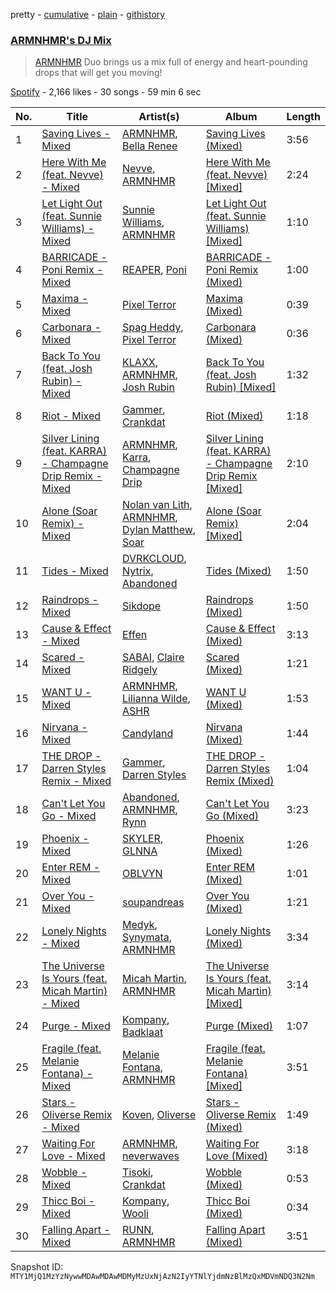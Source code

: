 pretty - [cumulative](/playlists/cumulative/37i9dQZF1DX2gO3SN574Ui.md) - [plain](/playlists/plain/37i9dQZF1DX2gO3SN574Ui) - [githistory](https://github.githistory.xyz/mackorone/spotify-playlist-archive/blob/main/playlists/plain/37i9dQZF1DX2gO3SN574Ui)

### [ARMNHMR's DJ Mix](https://open.spotify.com/playlist/37i9dQZF1DX2gO3SN574Ui)

> <a href="spotify:artist:0P2bZXPyjHYRW4guHVAFl1">ARMNHMR</a> Duo brings us a mix full of energy and heart\-pounding drops that will get you moving!

[Spotify](https://open.spotify.com/user/spotify) - 2,166 likes - 30 songs - 59 min 6 sec

| No. | Title | Artist(s) | Album | Length |
|---|---|---|---|---|
| 1 | [Saving Lives \- Mixed](https://open.spotify.com/track/4YsXAr0KTTBBVPK0hvk5ru) | [ARMNHMR](https://open.spotify.com/artist/0P2bZXPyjHYRW4guHVAFl1), [Bella Renee](https://open.spotify.com/artist/7od8NRvfdfAanx6IcY7JSa) | [Saving Lives \(Mixed\)](https://open.spotify.com/album/4i9wY2Wp6YYGgvwPASkku1) | 3:56 |
| 2 | [Here With Me \(feat\. Nevve\) \- Mixed](https://open.spotify.com/track/7xQ1OT1XIyRZGR2J0uNiSd) | [Nevve](https://open.spotify.com/artist/3RTklnRcfHgkQJwFpgOq3t), [ARMNHMR](https://open.spotify.com/artist/0P2bZXPyjHYRW4guHVAFl1) | [Here With Me \(feat\. Nevve\) \[Mixed\]](https://open.spotify.com/album/06OLFVjCBUY5bnoM7YpP13) | 2:24 |
| 3 | [Let Light Out \(feat\. Sunnie Williams\) \- Mixed](https://open.spotify.com/track/59LttYFcZRfDJepkHT7q4c) | [Sunnie Williams](https://open.spotify.com/artist/0q42tvGkKY23v8GJw5rC2q), [ARMNHMR](https://open.spotify.com/artist/0P2bZXPyjHYRW4guHVAFl1) | [Let Light Out \(feat\. Sunnie Williams\) \[Mixed\]](https://open.spotify.com/album/52F9gD5LnGuapDLx0I8Hw9) | 1:10 |
| 4 | [BARRICADE \- Poni Remix \- Mixed](https://open.spotify.com/track/1lP55DYv6CcjGp0Jz7DhFb) | [REAPER](https://open.spotify.com/artist/24kY0bUku58QhWv5WFFXaf), [Poni](https://open.spotify.com/artist/3a6qES5elZUR1LIpUq2ERm) | [BARRICADE \- Poni Remix \(Mixed\)](https://open.spotify.com/album/3IGGCw5AKS56z5vg0I9x8R) | 1:00 |
| 5 | [Maxima \- Mixed](https://open.spotify.com/track/3hgPDoCGiTHIBrg7cPgvit) | [Pixel Terror](https://open.spotify.com/artist/3DajvNySJjylWpCSeXefFm) | [Maxima \(Mixed\)](https://open.spotify.com/album/0o6s0OK6dhozeBX6ARJPDz) | 0:39 |
| 6 | [Carbonara \- Mixed](https://open.spotify.com/track/29Vaom1NyNjehYBK8gCJV6) | [Spag Heddy](https://open.spotify.com/artist/043Bey7ngSGRFpJftAlKpi), [Pixel Terror](https://open.spotify.com/artist/3DajvNySJjylWpCSeXefFm) | [Carbonara \(Mixed\)](https://open.spotify.com/album/3JooXuLaGVJFNzyQz1OQqI) | 0:36 |
| 7 | [Back To You \(feat\. Josh Rubin\) \- Mixed](https://open.spotify.com/track/4r4KZNxew0vZkjq14o2pSg) | [KLAXX](https://open.spotify.com/artist/1sg1SPREm84p1TlfjABfnp), [ARMNHMR](https://open.spotify.com/artist/0P2bZXPyjHYRW4guHVAFl1), [Josh Rubin](https://open.spotify.com/artist/7e1qyhWgdVEnEjG7Sbb5W0) | [Back To You \(feat\. Josh Rubin\) \[Mixed\]](https://open.spotify.com/album/3RcgJJv8abRVvM44R3oHEN) | 1:32 |
| 8 | [Riot \- Mixed](https://open.spotify.com/track/47rcqeZLZO7Elfn4aUmHmM) | [Gammer](https://open.spotify.com/artist/5nd7jnne7zbsV2J5jBKNOY), [Crankdat](https://open.spotify.com/artist/5lCekoJW9jNq01B1wiqdAb) | [Riot \(Mixed\)](https://open.spotify.com/album/5qrT7OwZTVqxTmZyxNd2mm) | 1:18 |
| 9 | [Silver Lining \(feat\. KARRA\) \- Champagne Drip Remix \- Mixed](https://open.spotify.com/track/1rPoJDp5oRYuYS0K0DVSW0) | [ARMNHMR](https://open.spotify.com/artist/0P2bZXPyjHYRW4guHVAFl1), [Karra](https://open.spotify.com/artist/24CzPFC4y3bM4AkUnZfuAU), [Champagne Drip](https://open.spotify.com/artist/3mVwDyQRNVMy3ZNuTabf6f) | [Silver Lining \(feat\. KARRA\) \- Champagne Drip Remix \[Mixed\]](https://open.spotify.com/album/3uSeROmji1CDD1bAfPdghb) | 2:10 |
| 10 | [Alone \(Soar Remix\) \- Mixed](https://open.spotify.com/track/4EiLwLv7ouai232kimg105) | [Nolan van Lith](https://open.spotify.com/artist/1xdeCF6RglHDkz8FSQhTm4), [ARMNHMR](https://open.spotify.com/artist/0P2bZXPyjHYRW4guHVAFl1), [Dylan Matthew](https://open.spotify.com/artist/6d0ZjIp5L7Ygy2l02HskRX), [Soar](https://open.spotify.com/artist/3HCdCKVvXJakGRbVRO5OTa) | [Alone \(Soar Remix\) \[Mixed\]](https://open.spotify.com/album/0kcmDIC8lUd3W3PA6uCrXE) | 2:04 |
| 11 | [Tides \- Mixed](https://open.spotify.com/track/6HR5oLPmdW6oJ9ITYz1i0n) | [DVRKCLOUD](https://open.spotify.com/artist/3d5iL1jm2HGMJS1woaIohE), [Nytrix](https://open.spotify.com/artist/1s8cu0X2A5YDwCLRN8AjFa), [Abandoned](https://open.spotify.com/artist/1qs72LBhNBAQGwxFAnlo0x) | [Tides \(Mixed\)](https://open.spotify.com/album/2kRh5Om2Dbt5JYzxnYR5Hg) | 1:50 |
| 12 | [Raindrops \- Mixed](https://open.spotify.com/track/559lWhP7aUmgYt9K5Jbj7b) | [Sikdope](https://open.spotify.com/artist/3EXfNuPuR3OFEdlyoSutcG) | [Raindrops \(Mixed\)](https://open.spotify.com/album/3vQBdWYYc2vYDwd50C4xzc) | 1:50 |
| 13 | [Cause & Effect \- Mixed](https://open.spotify.com/track/484TRYYGgeYGi9n32cHKKl) | [Effen](https://open.spotify.com/artist/00YJhc8CRJsLZQuMR7QWv8) | [Cause & Effect \(Mixed\)](https://open.spotify.com/album/2ixGH3RNH4DNy1bfOC9FwZ) | 3:13 |
| 14 | [Scared \- Mixed](https://open.spotify.com/track/7v7I3lclrtiejGHsFoB9Ih) | [SABAI](https://open.spotify.com/artist/4OaSyxqlkp7aVpAZwF02QZ), [Claire Ridgely](https://open.spotify.com/artist/0OE65qjIKHqSyU7YWpOQrv) | [Scared \(Mixed\)](https://open.spotify.com/album/1kbSbIlIFUb6lUYCCuRXjY) | 1:21 |
| 15 | [WANT U \- Mixed](https://open.spotify.com/track/6Pe2zcVYp302HSemCr9yr7) | [ARMNHMR](https://open.spotify.com/artist/0P2bZXPyjHYRW4guHVAFl1), [Lilianna Wilde](https://open.spotify.com/artist/0Dt97GvTO4dxdBYqyxLwLY), [ASHR](https://open.spotify.com/artist/29zGrq344VFRdjeg1RyrdS) | [WANT U \(Mixed\)](https://open.spotify.com/album/4M1dUCer8UVD7gXNvtzvun) | 1:53 |
| 16 | [Nirvana \- Mixed](https://open.spotify.com/track/6SZ1s4M9DFQWG4E1SrMaR8) | [Candyland](https://open.spotify.com/artist/3wzxasxU7kQxHPr0ky5rJq) | [Nirvana \(Mixed\)](https://open.spotify.com/album/6zw4zyjkeLGJ1I9p6tt0LE) | 1:44 |
| 17 | [THE DROP \- Darren Styles Remix \- Mixed](https://open.spotify.com/track/0c6Dm1F4f1n4bYvMaBGPDo) | [Gammer](https://open.spotify.com/artist/5nd7jnne7zbsV2J5jBKNOY), [Darren Styles](https://open.spotify.com/artist/2gZzTzeACSwFqkMroVxmnm) | [THE DROP \- Darren Styles Remix \(Mixed\)](https://open.spotify.com/album/6vygFAWAwweIguzn7oSLEA) | 1:04 |
| 18 | [Can't Let You Go \- Mixed](https://open.spotify.com/track/22qcvFMqcyifihHjXJwu3l) | [Abandoned](https://open.spotify.com/artist/1qs72LBhNBAQGwxFAnlo0x), [ARMNHMR](https://open.spotify.com/artist/0P2bZXPyjHYRW4guHVAFl1), [Rynn](https://open.spotify.com/artist/4aOOnr90lZUhyGcEgmtgcl) | [Can't Let You Go \(Mixed\)](https://open.spotify.com/album/1oYVekPiI96uHg0WHPBQEe) | 3:23 |
| 19 | [Phoenix \- Mixed](https://open.spotify.com/track/16reOZg7E6RVzAcBHZtqU2) | [SKYLER](https://open.spotify.com/artist/6niUPn9Tqcb6KdXkGvbMR9), [GLNNA](https://open.spotify.com/artist/3X4wc5UBBeJBehpL1E8hQG) | [Phoenix \(Mixed\)](https://open.spotify.com/album/5NzZdtiVpUmSW1pY53X00k) | 1:26 |
| 20 | [Enter REM \- Mixed](https://open.spotify.com/track/2SGSkteDBzdzzN9RHLHNH5) | [OBLVYN](https://open.spotify.com/artist/6K47OYDcLTBRebTJGDtedF) | [Enter REM \(Mixed\)](https://open.spotify.com/album/2SDm097X7sPBr6aAgGs3jA) | 1:01 |
| 21 | [Over You \- Mixed](https://open.spotify.com/track/2gjkR5SlCgMvUYCBM3B6UB) | [soupandreas](https://open.spotify.com/artist/5dPMuKQtWLLl1Thw1Bf8h9) | [Over You \(Mixed\)](https://open.spotify.com/album/424ldI7tVy7z6mzdFSENCG) | 1:21 |
| 22 | [Lonely Nights \- Mixed](https://open.spotify.com/track/6LWe213MmceHAtm58VSl4N) | [Medyk](https://open.spotify.com/artist/7vbAs9frQTkhTyOWWIwsSL), [Synymata](https://open.spotify.com/artist/6mLoXZQPyVJgzOqKLkJQoC), [ARMNHMR](https://open.spotify.com/artist/0P2bZXPyjHYRW4guHVAFl1) | [Lonely Nights \(Mixed\)](https://open.spotify.com/album/2UKFAyLw3m8BxXVj6wQQ9E) | 3:34 |
| 23 | [The Universe Is Yours \(feat\. Micah Martin\) \- Mixed](https://open.spotify.com/track/5blzxJ9GMsKCCvFLTS1Wj8) | [Micah Martin](https://open.spotify.com/artist/4i8u1FZVapjZBcCyyrAnU3), [ARMNHMR](https://open.spotify.com/artist/0P2bZXPyjHYRW4guHVAFl1) | [The Universe Is Yours \(feat\. Micah Martin\) \[Mixed\]](https://open.spotify.com/album/5aJHF2T0oWr2UZUmoqiM6b) | 3:14 |
| 24 | [Purge \- Mixed](https://open.spotify.com/track/1ITGoaXN9W5SyYJmRlBDgC) | [Kompany](https://open.spotify.com/artist/7dtX3ykcuyVmts2HQnWgSP), [Badklaat](https://open.spotify.com/artist/4AgEF49juDBIfJUoPCPncc) | [Purge \(Mixed\)](https://open.spotify.com/album/7xbEYEtSYZ4PW8cpH2VXms) | 1:07 |
| 25 | [Fragile \(feat\. Melanie Fontana\) \- Mixed](https://open.spotify.com/track/6pUeMYrouP1NMcreU5ZazX) | [Melanie Fontana](https://open.spotify.com/artist/2CFNHBel5Q4lnOlXiOM09z), [ARMNHMR](https://open.spotify.com/artist/0P2bZXPyjHYRW4guHVAFl1) | [Fragile \(feat\. Melanie Fontana\) \[Mixed\]](https://open.spotify.com/album/4OvK2Gdz8VKTimzeRPVISy) | 3:51 |
| 26 | [Stars \- Oliverse Remix \- Mixed](https://open.spotify.com/track/6nDTfxR4UEJRbjet4i3a2E) | [Koven](https://open.spotify.com/artist/3UCbp6D1lvILlxRJT9LnFa), [Oliverse](https://open.spotify.com/artist/3fFMSweDNwFGyHcxjN7MWp) | [Stars \- Oliverse Remix \(Mixed\)](https://open.spotify.com/album/3qjXrTOdVfwIqSLctSqhUL) | 1:49 |
| 27 | [Waiting For Love \- Mixed](https://open.spotify.com/track/4wdrlgQpgrRPSiHHJ3uTha) | [ARMNHMR](https://open.spotify.com/artist/0P2bZXPyjHYRW4guHVAFl1), [neverwaves](https://open.spotify.com/artist/2js39lyEUjoD0x3VxshU5o) | [Waiting For Love \(Mixed\)](https://open.spotify.com/album/7i9Rl9UyAG1GE9PE2egidc) | 3:18 |
| 28 | [Wobble \- Mixed](https://open.spotify.com/track/6RekGx6mpaAzfsaw1X44Jx) | [Tisoki](https://open.spotify.com/artist/0XW7mqhbaQnRtHmwfAVg64), [Crankdat](https://open.spotify.com/artist/5lCekoJW9jNq01B1wiqdAb) | [Wobble \(Mixed\)](https://open.spotify.com/album/7BsullfZ52mEbEOsSjJzkt) | 0:53 |
| 29 | [Thicc Boi \- Mixed](https://open.spotify.com/track/1DDKVGvGoSvVJnk9GPm3oY) | [Kompany](https://open.spotify.com/artist/7dtX3ykcuyVmts2HQnWgSP), [Wooli](https://open.spotify.com/artist/1Uyqa2sdHm1bL5JK4IC4zc) | [Thicc Boi \(Mixed\)](https://open.spotify.com/album/6YiD64DlKn2r62cB1isrJ9) | 0:34 |
| 30 | [Falling Apart \- Mixed](https://open.spotify.com/track/1wXh0quNe8SILSow1SdsWc) | [RUNN](https://open.spotify.com/artist/3l0H4QNiYYNdIsnZ4JgJAg), [ARMNHMR](https://open.spotify.com/artist/0P2bZXPyjHYRW4guHVAFl1) | [Falling Apart \(Mixed\)](https://open.spotify.com/album/5Lu5u0WFUcXftpbxltH4dg) | 3:51 |

Snapshot ID: `MTY1MjQ1MzYzNywwMDAwMDAwMDMyMzUxNjAzN2IyYTNlYjdmNzBlMzQxMDVmNDQ3N2Nm`
